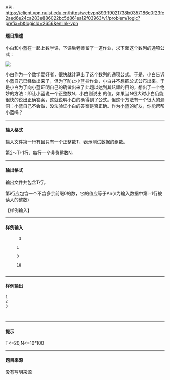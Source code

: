 API: https://client.vpn.nuist.edu.cn/https/webvpn893ff9021738b0357186c0f23fc2aed6e24ca283e886022bc5d861ea12f03963/v1/problem/logic?prefix=b&logicId=2656&enlink-vpn

#### 题目描述

 小白和小蓝在一起上数学课，下课后老师留了一道作业，求下面这个数列的通项公式：

![](../file/2656_0.jpg)

 小白作为一个数学爱好者，很快就计算出了这个数列的通项公式。于是，小白告诉小蓝自己已经做出来了，但为了防止小蓝抄作业，小白并不想把公式公布出来。于是小白为了向小蓝证明自己的确做出来了此题以达到其炫耀的目的，想出了一个绝妙的方法：即让小蓝说一个正整数N，小白则说出  的值，如果当N很大时小白仍能很快的说出正确答案，这就说明小白的确得到了公式。但这个方法有一个很大的漏洞：小蓝自己不会做，没法验证小白的答案是否正确。作为小蓝的好友，你能帮帮小蓝吗？

---

#### 输入格式

 输入文件第一行有且只有一个正整数T，表示测试数据的组数。

 第2～T+1行，每行一个非负整数N。

---

#### 输出格式

 输出文件共包含T行。

第i行应包含一个不含多余前缀0的数，它的值应等于An(n为输入数据中第i+1行被读入的整数)

【样例输入】

---

#### 样例输入
```
      3

     1

     3

     10


```

---

#### 样例输出
```
1
2
3

 

```

---

#### 提示

T<=20,N<=10^100

---

#### 题目来源

没有写明来源